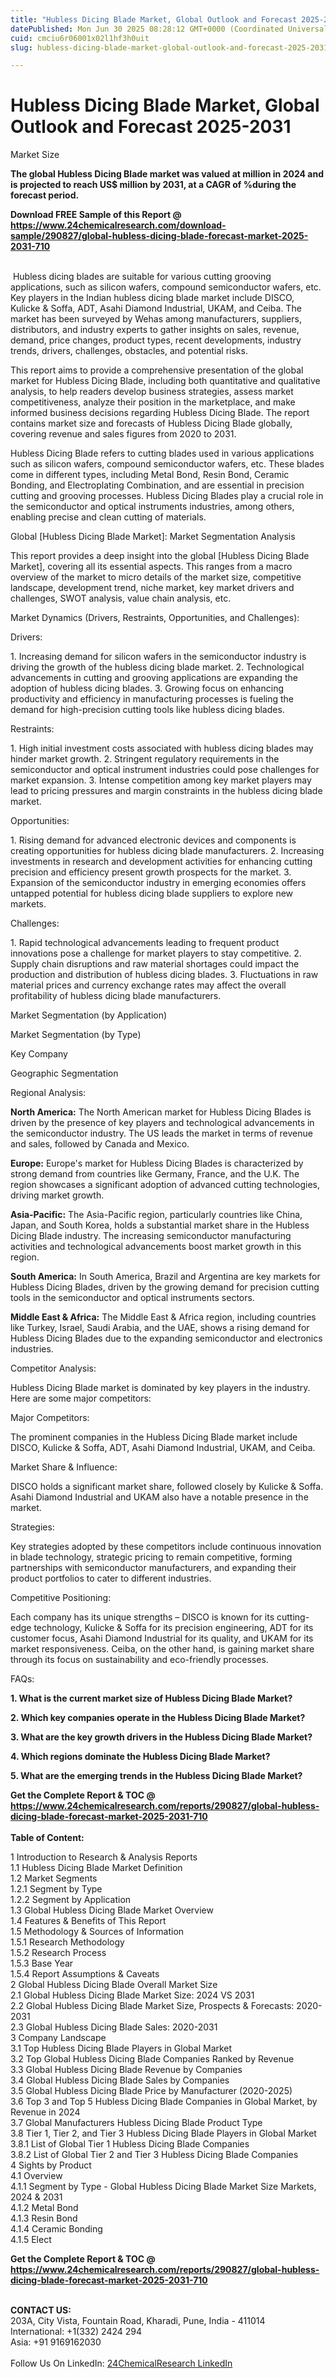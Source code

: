 ```yaml
---
title: "Hubless Dicing Blade Market, Global Outlook and Forecast 2025-2031"
datePublished: Mon Jun 30 2025 08:28:12 GMT+0000 (Coordinated Universal Time)
cuid: cmciu6r06001x02l1hf3h0uit
slug: hubless-dicing-blade-market-global-outlook-and-forecast-2025-2031-1

---
```


# Hubless Dicing Blade Market, Global Outlook and Forecast 2025-2031

<p>Market Size</p><p>
</p><p><strong>The global Hubless Dicing Blade market was valued at million in 2024 and is projected to reach US$ million by 2031, at a CAGR of %during the forecast period.</strong></p><div><b>Download FREE Sample of this Report @ 
            <a href="https://www.24chemicalresearch.com/download-sample/290827/global-hubless-dicing-blade-forecast-market-2025-2031-710">
            https://www.24chemicalresearch.com/download-sample/290827/global-hubless-dicing-blade-forecast-market-2025-2031-710</a></b></div><br><p>
</p><p> Hubless dicing blades are suitable for various cutting grooving applications, such as silicon wafers, compound semiconductor wafers, etc. Key players in the Indian hubless dicing blade market include DISCO, Kulicke &amp; Soffa, ADT, Asahi Diamond Industrial, UKAM, and Ceiba. The market has been surveyed by Wehas among manufacturers, suppliers, distributors, and industry experts to gather insights on sales, revenue, demand, price changes, product types, recent developments, industry trends, drivers, challenges, obstacles, and potential risks.</p><p>
</p><p>This report aims to provide a comprehensive presentation of the global market for Hubless Dicing Blade, including both quantitative and qualitative analysis, to help readers develop business strategies, assess market competitiveness, analyze their position in the marketplace, and make informed business decisions regarding Hubless Dicing Blade. The report contains market size and forecasts of Hubless Dicing Blade globally, covering revenue and sales figures from 2020 to 2031.</p><p>
</p><p>Hubless Dicing Blade refers to cutting blades used in various applications such as silicon wafers, compound semiconductor wafers, etc. These blades come in different types, including Metal Bond, Resin Bond, Ceramic Bonding, and Electroplating Combination, and are essential in precision cutting and grooving processes. Hubless Dicing Blades play a crucial role in the semiconductor and optical instruments industries, among others, enabling precise and clean cutting of materials.</p><p>
Global [Hubless Dicing Blade Market]: Market Segmentation Analysis</p><p>
</p><p>This report provides a deep insight into the global [Hubless Dicing Blade Market], covering all its essential aspects. This ranges from a macro overview of the market to micro details of the market size, competitive landscape, development trend, niche market, key market drivers and challenges, SWOT analysis, value chain analysis, etc.</p><p>
Market Dynamics (Drivers, Restraints, Opportunities, and Challenges):</p><p>
Drivers:</p><p>
</p><p>1. Increasing demand for silicon wafers in the semiconductor industry is driving the growth of the hubless dicing blade market. 2. Technological advancements in cutting and grooving applications are expanding the adoption of hubless dicing blades. 3. Growing focus on enhancing productivity and efficiency in manufacturing processes is fueling the demand for high-precision cutting tools like hubless dicing blades.</p><p>
Restraints:</p><p>
</p><p>1. High initial investment costs associated with hubless dicing blades may hinder market growth. 2. Stringent regulatory requirements in the semiconductor and optical instrument industries could pose challenges for market expansion. 3. Intense competition among key market players may lead to pricing pressures and margin constraints in the hubless dicing blade market.</p><p>
Opportunities:</p><p>
</p><p>1. Rising demand for advanced electronic devices and components is creating opportunities for hubless dicing blade manufacturers. 2. Increasing investments in research and development activities for enhancing cutting precision and efficiency present growth prospects for the market. 3. Expansion of the semiconductor industry in emerging economies offers untapped potential for hubless dicing blade suppliers to explore new markets.</p><p>
Challenges:</p><p>
</p><p>1. Rapid technological advancements leading to frequent product innovations pose a challenge for market players to stay competitive. 2. Supply chain disruptions and raw material shortages could impact the production and distribution of hubless dicing blades. 3. Fluctuations in raw material prices and currency exchange rates may affect the overall profitability of hubless dicing blade manufacturers.</p><p>
Market Segmentation (by Application)</p><p>
</p><p>
Market Segmentation (by Type)</p><p>
</p><p>
Key Company</p><p>
</p><p>
Geographic Segmentation</p><p>
</p><p>
	</p><p>
Regional Analysis:</p><p>
</p><p><strong>North America:</strong> The North American market for Hubless Dicing Blades is driven by the presence of key players and technological advancements in the semiconductor industry. The US leads the market in terms of revenue and sales, followed by Canada and Mexico.</p><p>
</p><p><strong>Europe:</strong> Europe's market for Hubless Dicing Blades is characterized by strong demand from countries like Germany, France, and the U.K. The region showcases a significant adoption of advanced cutting technologies, driving market growth.</p><p>
</p><p><strong>Asia-Pacific:</strong> The Asia-Pacific region, particularly countries like China, Japan, and South Korea, holds a substantial market share in the Hubless Dicing Blade industry. The increasing semiconductor manufacturing activities and technological advancements boost market growth in this region.</p><p>
</p><p><strong>South America:</strong> In South America, Brazil and Argentina are key markets for Hubless Dicing Blades, driven by the growing demand for precision cutting tools in the semiconductor and optical instruments sectors.</p><p>
</p><p><strong>Middle East &amp; Africa:</strong> The Middle East &amp; Africa region, including countries like Turkey, Israel, Saudi Arabia, and the UAE, shows a rising demand for Hubless Dicing Blades due to the expanding semiconductor and electronics industries.</p><p>
Competitor Analysis:</p><p>
</p><p>Hubless Dicing Blade market is dominated by key players in the industry. Here are some major competitors:</p><p>
Major Competitors:</p><p>
</p><p>The prominent companies in the Hubless Dicing Blade market include DISCO, Kulicke &amp; Soffa, ADT, Asahi Diamond Industrial, UKAM, and Ceiba.</p><p>
Market Share &amp; Influence:</p><p>
</p><p>DISCO holds a significant market share, followed closely by Kulicke &amp; Soffa. Asahi Diamond Industrial and UKAM also have a notable presence in the market.</p><p>
Strategies:</p><p>
</p><p>Key strategies adopted by these competitors include continuous innovation in blade technology, strategic pricing to remain competitive, forming partnerships with semiconductor manufacturers, and expanding their product portfolios to cater to different industries.</p><p>
Competitive Positioning:</p><p>
</p><p>Each company has its unique strengths – DISCO is known for its cutting-edge technology, Kulicke &amp; Soffa for its precision engineering, ADT for its customer focus, Asahi Diamond Industrial for its quality, and UKAM for its market responsiveness. Ceiba, on the other hand, is gaining market share through its focus on sustainability and eco-friendly processes.</p><p>
FAQs:</p><p>
</p><p><strong>1. What is the current market size of Hubless Dicing Blade Market?</strong></p><p>
</p><p>
</p><p><strong>2. Which key companies operate in the Hubless Dicing Blade Market?</strong></p><p>
</p><p>
</p><p><strong>3. What are the key growth drivers in the Hubless Dicing Blade Market?</strong></p><p>
</p><p>
</p><p><strong>4. Which regions dominate the Hubless Dicing Blade Market?</strong></p><p>
</p><p>
</p><p><strong>5. What are the emerging trends in the Hubless Dicing Blade Market?</strong></p><p>
</p>

<div><b>Get the Complete Report & TOC @ 
            <a href="https://www.24chemicalresearch.com/reports/290827/global-hubless-dicing-blade-forecast-market-2025-2031-710">
            https://www.24chemicalresearch.com/reports/290827/global-hubless-dicing-blade-forecast-market-2025-2031-710</a></b></div><br>
            <b>Table of Content:</b><p>1 Introduction to Research & Analysis Reports<br />
 1.1 Hubless Dicing Blade Market Definition<br />
 1.2 Market Segments<br />
 1.2.1 Segment by Type<br />
 1.2.2 Segment by Application<br />
 1.3 Global Hubless Dicing Blade Market Overview<br />
 1.4 Features & Benefits of This Report<br />
 1.5 Methodology & Sources of Information<br />
 1.5.1 Research Methodology<br />
 1.5.2 Research Process<br />
 1.5.3 Base Year<br />
 1.5.4 Report Assumptions & Caveats<br />
2 Global Hubless Dicing Blade Overall Market Size<br />
 2.1 Global Hubless Dicing Blade Market Size: 2024 VS 2031<br />
 2.2 Global Hubless Dicing Blade Market Size, Prospects & Forecasts: 2020-2031<br />
 2.3 Global Hubless Dicing Blade Sales: 2020-2031<br />
3 Company Landscape<br />
 3.1 Top Hubless Dicing Blade Players in Global Market<br />
 3.2 Top Global Hubless Dicing Blade Companies Ranked by Revenue<br />
 3.3 Global Hubless Dicing Blade Revenue by Companies<br />
 3.4 Global Hubless Dicing Blade Sales by Companies<br />
 3.5 Global Hubless Dicing Blade Price by Manufacturer (2020-2025)<br />
 3.6 Top 3 and Top 5 Hubless Dicing Blade Companies in Global Market, by Revenue in 2024<br />
 3.7 Global Manufacturers Hubless Dicing Blade Product Type<br />
 3.8 Tier 1, Tier 2, and Tier 3 Hubless Dicing Blade Players in Global Market<br />
 3.8.1 List of Global Tier 1 Hubless Dicing Blade Companies<br />
 3.8.2 List of Global Tier 2 and Tier 3 Hubless Dicing Blade Companies<br />
4 Sights by Product<br />
 4.1 Overview<br />
 4.1.1 Segment by Type - Global Hubless Dicing Blade Market Size Markets, 2024 & 2031<br />
 4.1.2 Metal Bond<br />
 4.1.3 Resin Bond<br />
 4.1.4 Ceramic Bonding<br />
 4.1.5 Elect</p>

<div><b>Get the Complete Report & TOC @ 
            <a href="https://www.24chemicalresearch.com/reports/290827/global-hubless-dicing-blade-forecast-market-2025-2031-710">
            https://www.24chemicalresearch.com/reports/290827/global-hubless-dicing-blade-forecast-market-2025-2031-710</a></b></div><br>

<b>CONTACT US:</b><br>
            203A, City Vista, Fountain Road, Kharadi, Pune, India - 411014<br>
            International: +1(332) 2424 294<br>
            Asia: +91 9169162030 <br><br>
            Follow Us On LinkedIn: <a href="https://www.linkedin.com/company/24chemicalresearch/">24ChemicalResearch LinkedIn</a>